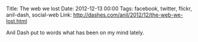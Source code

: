 Title: The web we lost
Date: 2012-12-13 00:00
Tags: facebook, twitter, flickr, anil-dash, social-web
Link: http://dashes.com/anil/2012/12/the-web-we-lost.html

Anil Dash put to words what has been on my mind lately.